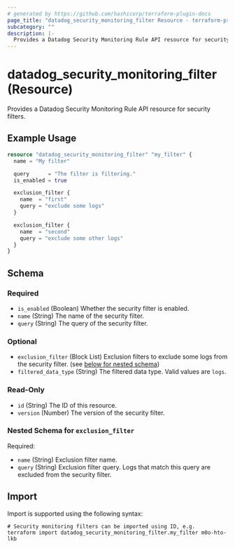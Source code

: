 ```yaml
---
# generated by https://github.com/hashicorp/terraform-plugin-docs
page_title: "datadog_security_monitoring_filter Resource - terraform-provider-datadog"
subcategory: ""
description: |-
  Provides a Datadog Security Monitoring Rule API resource for security filters.
---
```


# datadog_security_monitoring_filter (Resource)

Provides a Datadog Security Monitoring Rule API resource for security filters.

## Example Usage

```terraform
resource "datadog_security_monitoring_filter" "my_filter" {
  name = "My filter"

  query      = "The filter is filtering."
  is_enabled = true

  exclusion_filter {
    name  = "first"
    query = "exclude some logs"
  }

  exclusion_filter {
    name  = "second"
    query = "exclude some other logs"
  }
}
```

<!-- schema generated by tfplugindocs -->
## Schema

### Required

- `is_enabled` (Boolean) Whether the security filter is enabled.
- `name` (String) The name of the security filter.
- `query` (String) The query of the security filter.

### Optional

- `exclusion_filter` (Block List) Exclusion filters to exclude some logs from the security filter. (see [below for nested schema](#nestedblock--exclusion_filter))
- `filtered_data_type` (String) The filtered data type. Valid values are `logs`.

### Read-Only

- `id` (String) The ID of this resource.
- `version` (Number) The version of the security filter.

<a id="nestedblock--exclusion_filter"></a>
### Nested Schema for `exclusion_filter`

Required:

- `name` (String) Exclusion filter name.
- `query` (String) Exclusion filter query. Logs that match this query are excluded from the security filter.

## Import

Import is supported using the following syntax:

```shell
# Security monitoring filters can be imported using ID, e.g.
terraform import datadog_security_monitoring_filter.my_filter m0o-hto-lkb
```
